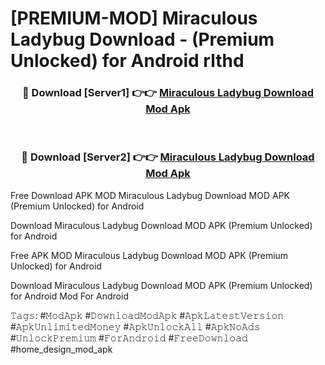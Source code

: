# [PREMIUM-MOD] Miraculous Ladybug Download - (Premium Unlocked) for Android rlthd



<div align="center">
<h3>🔴 Download [Server1] 👉👉 <a href="https://momento.my/?title=Miraculous_Ladybug_Download">Miraculous Ladybug Download Mod Apk</a></h3><br>

<h3>🔴 Download [Server2] 👉👉 <a href="https://momento.my/?title=Miraculous_Ladybug_Download">Miraculous Ladybug Download Mod Apk</a></h3>
</div>



Free Download APK MOD Miraculous Ladybug Download MOD APK (Premium Unlocked) for Android

Download Miraculous Ladybug Download MOD APK (Premium Unlocked) for Android

Free APK MOD Miraculous Ladybug Download MOD APK (Premium Unlocked) for Android

Download Miraculous Ladybug Download MOD APK (Premium Unlocked) for Android Mod For Android

𝚃𝚊𝚐𝚜: #𝙼𝚘𝚍𝙰𝚙𝚔 #𝙳𝚘𝚠𝚗𝚕𝚘𝚊𝚍𝙼𝚘𝚍𝙰𝚙𝚔 #𝙰𝚙𝚔𝙻𝚊𝚝𝚎𝚜𝚝𝚅𝚎𝚛𝚜𝚒𝚘𝚗 #𝙰𝚙𝚔𝚄𝚗𝚕𝚒𝚖𝚒𝚝𝚎𝚍𝙼𝚘𝚗𝚎𝚢 #𝙰𝚙𝚔𝚄𝚗𝚕𝚘𝚌𝚔𝙰𝚕𝚕 #𝙰𝚙𝚔𝙽𝚘𝙰𝚍𝚜 #𝚄𝚗𝚕𝚘𝚌𝚔𝙿𝚛𝚎𝚖𝚒𝚞𝚖 #𝙵𝚘𝚛𝙰𝚗𝚍𝚛𝚘𝚒𝚍 #𝙵𝚛𝚎𝚎𝙳𝚘𝚠𝚗𝚕𝚘𝚊𝚍 #home_design_mod_apk
